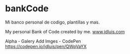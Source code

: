 # bankCode
Mi banco personal de codigo, plantillas y mas.

My personal Bank of Code created by me.
www.jdluis.com

Alpha - Galery Add Imges - CodePen
https://codepen.io/jdluis/pen/QWqVaYX
